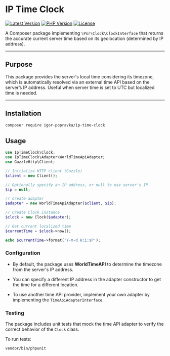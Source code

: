 
# IP Time Clock

[![Latest Version](https://img.shields.io/github/release/igor-popravka/ip-time-clock.svg)](https://github.com/igor-popravka/ip-time-clock/releases)
[![PHP Version](https://img.shields.io/packagist/php-v/igor-popravka/ip-time-clock.svg)](https://www.php.net/)
[![License](https://img.shields.io/github/license/igor-popravka/ip-time-clock.svg)](LICENSE)

A Composer package implementing `\Psr\Clock\ClockInterface` that returns the accurate current server time based on its geolocation (determined by IP address).

---

## Purpose

This package provides the server's local time considering its timezone, which is automatically resolved via an external time API based on the server’s IP address. Useful when server time is set to UTC but localized time is needed.

---

## Installation

```bash
composer require igor-popravka/ip-time-clock
```

## Usage

```php
use IpTimeClock\Clock;
use IpTimeClock\Adapter\WorldTimeApiAdapter;
use GuzzleHttp\Client;

// Initialize HTTP client (Guzzle)
$client = new Client();

// Optionally specify an IP address, or null to use server's IP
$ip = null;

// Create adapter
$adapter = new WorldTimeApiAdapter($client, $ip);

// Create Clock instance
$clock = new Clock($adapter);

// Get current localized time
$currentTime = $clock->now();

echo $currentTime->format('Y-m-d H:i:sP');

```

### Configuration

- By default, the package uses **WorldTimeAPI** to determine the timezone from the server's IP address.

- You can specify a different IP address in the adapter constructor to get the time for a different location.

- To use another time API provider, implement your own adapter by implementing the `TimeApiAdapterInterface`.

### Testing

The package includes unit tests that mock the time API adapter to verify the correct behavior of the `Clock` class.

To run tests:

```bash
vendor/bin/phpunit
```